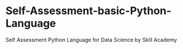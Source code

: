 # Self-Assessment-basic-Python-Language
Self Assessment Python Language for Data Science by Skill Academy
